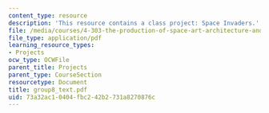 ```yaml
---
content_type: resource
description: 'This resource contains a class project: Space Invaders.'
file: /media/courses/4-303-the-production-of-space-art-architecture-and-urbanism-in-dialogue-fall-2006/73a32ac10404fbc242b2731a8270876c_group8_text.pdf
file_type: application/pdf
learning_resource_types:
- Projects
ocw_type: OCWFile
parent_title: Projects
parent_type: CourseSection
resourcetype: Document
title: group8_text.pdf
uid: 73a32ac1-0404-fbc2-42b2-731a8270876c
---
```

